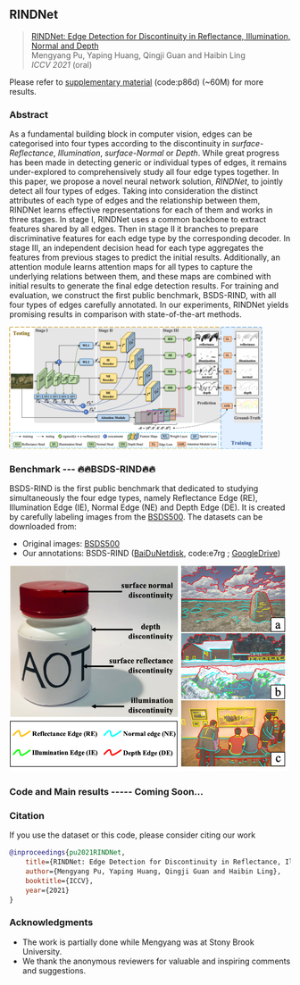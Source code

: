 ## RINDNet
> [RINDNet: Edge Detection for Discontinuity in Reflectance, Illumination, Normal and Depth](https://arxiv.org/abs/2108.00616)                 
> Mengyang Pu, Yaping Huang, Qingji Guan and Haibin Ling                 
> *ICCV 2021* (oral)

Please refer to [supplementary material](https://pan.baidu.com/s/1oMteiIaPwjWgH-ihCA2S5g) (code:p86d) (~60M) for more results.

### Abstract
As a fundamental building block in computer vision, edges can be categorised into four types according to the discontinuity in *surface-Reflectance*, *Illumination*, *surface-Normal* or *Depth*. While great progress has been made in detecting generic or individual types of edges, it remains under-explored to comprehensively study all four edge types together. In this paper, we propose a novel neural network solution, *RINDNet*, to jointly detect all four types of edges. Taking into consideration the distinct attributes of each type of edges and the relationship between them, RINDNet learns effective representations for each of them and works in three stages. In stage I, RINDNet uses a common backbone to extract features shared by all edges. Then in stage II it branches to prepare discriminative features for each edge type by the corresponding decoder. In stage III, an independent decision head for each type aggregates the features from previous stages to predict the initial results. Additionally, an attention module learns attention maps for all types to capture the underlying relations between them, and these maps are combined with initial results to generate the final edge detection results. For training and evaluation, we construct the first public benchmark, BSDS-RIND, with all four types of edges carefully annotated. In our experiments, RINDNet yields promising results in comparison with state-of-the-art methods.

<img src="fig/illustration.png" width=90%>

### Benchmark --- 🔥🔥BSDS-RIND🔥🔥
BSDS-RIND is the first public benchmark that dedicated to studying simultaneously the four edge types, namely Reflectance Edge (RE), Illumination Edge (IE), Normal Edge (NE) and Depth Edge (DE). It is created by carefully labeling images from the [BSDS500](https://www2.eecs.berkeley.edu/Research/Projects/CS/vision/grouping/resources.html).
The datasets can be downloaded from:
- Original images: [BSDS500](https://www2.eecs.berkeley.edu/Research/Projects/CS/vision/grouping/resources.html)
- Our annotations: BSDS-RIND ([BaiDuNetdisk](https://pan.baidu.com/s/1UPIIqhZtQte4RO5WwcjqFg), code:e7rg ; [GoogleDrive](https://drive.google.com/drive/folders/1W4bF2pMEa5g2Wc0qskr-GiotNx0XAbeX?usp=sharing))

<img src="fig/examples.png" width="500">


### Code and Main results ----- Coming Soon...

### Citation
If you use the dataset or this code, please consider citing our work
```bibtex
@inproceedings{pu2021RINDNet,
    title={RINDNet: Edge Detection for Discontinuity in Reflectance, Illumination, Normal and Depth}, 
    author={Mengyang Pu, Yaping Huang, Qingji Guan and Haibin Ling},
    booktitle={ICCV},
    year={2021}
}
```

### Acknowledgments
- The work is partially done while Mengyang was at Stony Brook University.
- We thank the anonymous reviewers for valuable and inspiring comments and suggestions.
